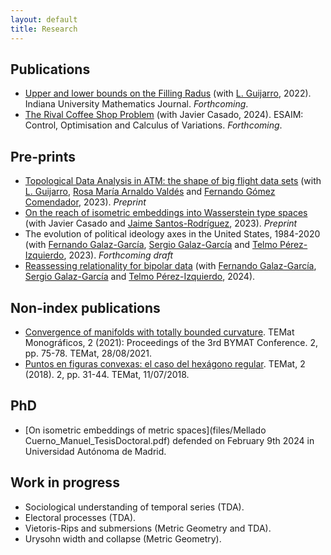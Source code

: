 ```yaml
---
layout: default
title: Research
---
```


## Publications
* [Upper and lower bounds on the Filling Radus](https://arxiv.org/pdf/2206.08032.pdf) (with [L. Guijarro](https://matematicas.uam.es/~luis.guijarro/), 2022). Indiana University Mathematics Journal. *Forthcoming*.
* [The Rival Coffee Shop Problem](https://arxiv.org/abs/2304.04535) (with Javier Casado, 2024). ESAIM: Control, Optimisation and Calculus of Variations. *Forthcoming*.
 

## Pre-prints
* [Topological Data Analysis in ATM: the shape of big flight data sets](https://arxiv.org/abs/2304.08906) (with [L. Guijarro](https://matematicas.uam.es/~luis.guijarro/), [Rosa María Arnaldo Valdés](https://www.upm.es/observatorio/vi/index.jsp?pageac=investigador.jsp&idInvestigador=7789) and [Fernando Gómez Comendador](https://www.upm.es/observatorio/vi/index.jsp?pageac=investigador.jsp&idInvestigador=5340), 2023). *Preprint*
* [On the reach of isometric embeddings into Wasserstein type spaces](https://arxiv.org/abs/2307.01051) (with Javier Casado and [Jaime Santos-Rodríguez](http://jaime-santos.github.io/math/), 2023). *Preprint*
* The evolution of political ideology axes  in the United States, 1984-2020 (with [Fernando Galaz-García](https://www.durham.ac.uk/staff/fernando-galaz-garcia/), [Sergio Galaz-García](https://sergiogalazgarcia.com/) and [Telmo Pérez-Izquierdo](https://telmoperiz.github.io), 2023). *Forthcoming draft*
* [Reassessing relationality for bipolar data](https://arxiv.org/html/2404.17042v1) (with [Fernando Galaz-García](https://www.durham.ac.uk/staff/fernando-galaz-garcia/), [Sergio Galaz-García](https://sergiogalazgarcia.com/) and [Telmo Pérez-Izquierdo](https://telmoperiz.github.io), 2024).
   

## Non-index publications
* [Convergence of manifolds with totally bounded curvature](https://temat.es/monograficos/article/view/vol2-p75). TEMat Monográficos, 2 (2021): Proceedings of the 3rd BYMAT Conference. 2, pp. 75-78. TEMat, 28/08/2021.
* [Puntos en figuras convexas: el caso del hexágono regular](https://temat.es/articulo/2018-p31). TEMat, 2 (2018). 2, pp. 31-44. TEMat, 11/07/2018.

## PhD
* [On isometric embeddings of metric spaces](files/Mellado Cuerno_Manuel_TesisDoctoral.pdf) defended on February 9th 2024 in Universidad Autónoma de Madrid.


## Work in progress
* Sociological understanding of temporal series (TDA).
* Electoral processes (TDA).
* Vietoris-Rips and submersions (Metric Geometry and TDA).
* Urysohn width and collapse (Metric Geometry).
